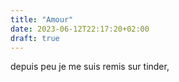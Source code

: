 ```yaml
---
title: "Amour"
date: 2023-06-12T22:17:20+02:00
draft: true
---
```


depuis peu je me suis remis sur tinder,

